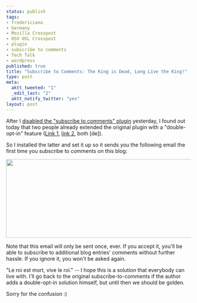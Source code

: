 ```yaml
--- 
status: publish
tags: 
- fredericiana
- Germany
- Mozilla Crosspost
- OSU OSL Crosspost
- plugin
- subscribe to comments
- Tech Talk
- wordpress
published: true
title: "Subscribe to Comments: The King is Dead, Long Live the King!"
type: post
meta: 
  aktt_tweeted: "1"
  _edit_last: "2"
  aktt_notify_twitter: "yes"
layout: post
---
```

After I <a href="http://fredericiana.com/2008/10/20/no-subscribe-to-comments-anymore/">disabled the "subscribe to comments" plugin</a> yesterday, I found out today that two people already extended the original plugin with a "double-opt-in" feature (<a href="http://www.infogurke.de/2008/10/subscribe-to-comments-und-die-einzige-wirkliche-alternative/">Link 1</a>, <a href="http://www.tobiaskoelligan.de/internet/subscribe-to-comments-mit-double-opt-in-pruefung/">link 2</a>, both [de]).

So I installed the latter and set it up so it sends you the following email the first time you subscribe to comments on this blog:

<a href="http://fredericiana.com/wp-content/uploads/2008/10/fredericiana-double-opt-in.jpg"><img src="http://fredericiana.com/wp-content/uploads/2008/10/fredericiana-double-opt-in-575x215.jpg" alt="" title="fredericiana: Double-opt-in" width="575" height="215" class="alignnone size-medium wp-image-1733" /></a>

Note that this email will only be sent once, ever. If you accept it, you'll be able to subscribe to additional blog entries' comments without further hassle. If you ignore it, you won't be asked again.

"Le roi est mort, vive le roi." -- I hope this is a solution that everybody can live with. I'll go back to the original subscribe-to-comments if the author adds a double-opt-in solution himself, but until then we should be golden.

Sorry for the confusion :)
